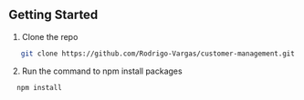 ## Getting Started

1. Clone the repo
```sh
   git clone https://github.com/Rodrigo-Vargas/customer-management.git
```
2. Run the command to npm install packages
```sh
  npm install
```